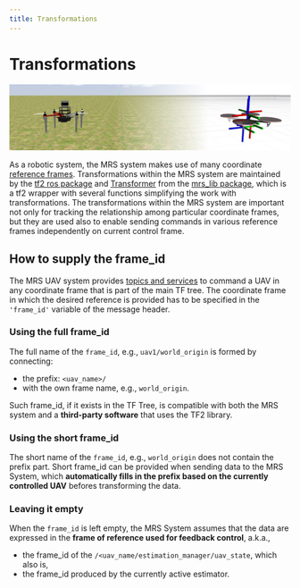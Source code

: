 ```yaml
---
title: Transformations
---
```


# Transformations

![](fig/transformations.png)

As a robotic system, the MRS system makes use of many coordinate [reference frames](/docs/api/frames_of_reference).
Transformations within the MRS system are maintained by the [tf2 ros package](http://wiki.ros.org/tf2) and [Transformer](https://ctu-mrs.github.io/mrs_lib/classmrs__lib_1_1Transformer.html) from the [mrs_lib package](https://ctu-mrs.github.io/mrs_lib/), which is a tf2 wrapper with several functions simplifying the work with transformations.
The transformations within the MRS system are important not only for tracking the relationship among particular coordinate frames, but they are used also to enable sending commands in various reference frames independently on current control frame.

## How to supply the frame_id

The MRS UAV system provides [topics and services](https://ctu-mrs.github.io/docs/system/uav_ros_interface.html) to command a UAV in any coordinate frame that is part of the main TF tree.
The coordinate frame in which the desired reference is provided has to be specified in the `'frame_id'` variable of the message header.

### Using the full frame_id

The full name of the `frame_id`, e.g., `uav1/world_origin` is formed by connecting:

* the prefix: `<uav_name>/`
* with the own frame name, e.g., `world_origin`.

Such frame_id, if it exists in the TF Tree, is compatible with both the MRS system and a **third-party software** that uses the TF2 library.

### Using the short frame_id

The short name of the `frame_id`, e.g., `world_origin` does not contain the prefix part.
Short frame_id can be provided when sending data to the MRS System, which **automatically fills in the prefix based on the currently controlled UAV** befores transforming the data.

### Leaving it empty

When the `frame_id` is left empty, the MRS System assumes that the data are expressed in the **frame of reference used for feedback control**, a.k.a.,

* the frame_id of the `/<uav_name/estimation_manager/uav_state`, which also is,
* the frame_id produced by the currently active estimator.
